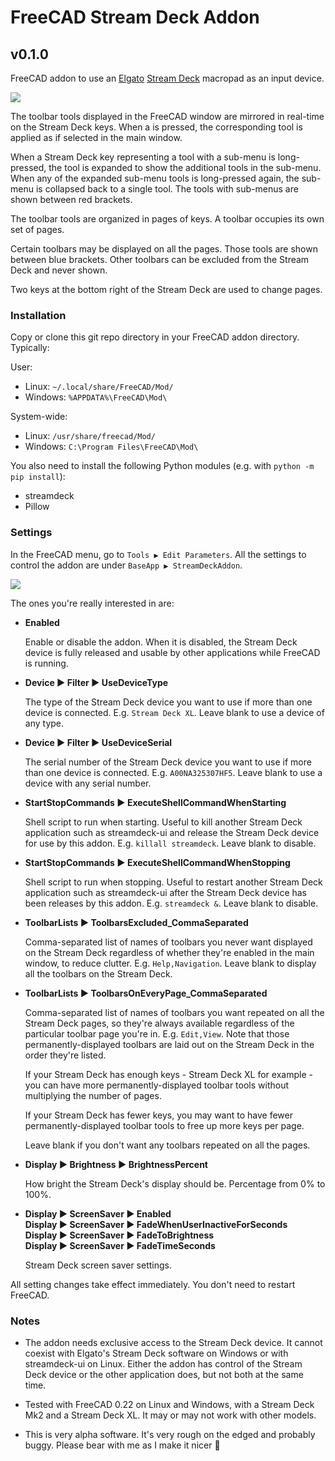 # FreeCAD Stream Deck Addon
## v0.1.0

FreeCAD addon to use an [Elgato](https://www.elgato.com) [Stream Deck](https://www.elgato.com/us/en/s/welcome-to-stream-deck) macropad as an input device.

![](https://github.com/Giraut/freecad_streamdeck_addon/assets/37288252/ddb8ef90-c9a4-4eaa-a3de-2d2e6a5f98d4)

The toolbar tools displayed in the FreeCAD window are mirrored in real-time on the Stream Deck keys. When a is pressed, the corresponding tool is applied as if selected in the main window.

When a Stream Deck key representing a tool with a sub-menu is long-pressed, the tool is expanded to show the additional tools in the sub-menu. When any of the expanded sub-menu tools is long-pressed again, the sub-menu is collapsed back to a single tool. The tools with sub-menus are shown between red brackets.

The toolbar tools are organized in pages of keys. A toolbar occupies its own set of pages.

Certain toolbars may be displayed on all the pages. Those tools are shown between blue brackets. Other toolbars can be excluded from the Stream Deck and never shown.

Two keys at the bottom right of the Stream Deck are used to change pages.



### Installation

Copy or clone this git repo directory in your FreeCAD addon directory. Typically:

User:
  - Linux:   `~/.local/share/FreeCAD/Mod/`
  - Windows: `%APPDATA%\FreeCAD\Mod\`

System-wide:
  - Linux:   `/usr/share/freecad/Mod/`
  - Windows: `C:\Program Files\FreeCAD\Mod\`

You also need to install the following Python modules (e.g. with `python -m pip install`):

- streamdeck
- Pillow



### Settings

In the FreeCAD menu, go to `Tools ▶ Edit Parameters`.  All the settings to control the addon are under `BaseApp ▶ StreamDeckAddon`.

![](https://github.com/Giraut/freecad_streamdeck_addon/assets/37288252/c79150aa-aa47-4d0d-b88d-5425a5a179c8)

The ones you're really interested in are:

- **Enabled**

  Enable or disable the addon. When it is disabled, the Stream Deck device is fully released and usable by other applications while FreeCAD is running.

- **Device ▶ Filter ▶ UseDeviceType**

  The type of the Stream Deck device you want to use if more than one device is connected. E.g. `Stream Deck XL`. Leave blank to use a device of any type.

- **Device ▶ Filter ▶ UseDeviceSerial**

  The serial number of the Stream Deck device you want to use if more than one device is connected. E.g. `A00NA325307HF5`. Leave blank to use a device with any serial number.

- **StartStopCommands ▶ ExecuteShellCommandWhenStarting**

  Shell script to run when starting. Useful to kill another Stream Deck application such as streamdeck-ui and release the Stream Deck device for use by this addon. E.g. `killall streamdeck`. Leave blank to disable.

- **StartStopCommands ▶ ExecuteShellCommandWhenStopping**

  Shell script to run when stopping. Useful to restart another Stream Deck application such as streamdeck-ui after the Stream Deck device has been releases by this addon. E.g. `streamdeck &`. Leave blank to disable.

- **ToolbarLists ▶ ToolbarsExcluded_CommaSeparated**

  Comma-separated list of names of toolbars you never want displayed on the Stream Deck regardless of whether they're enabled in the main window, to reduce clutter. E.g. `Help,Navigation`. Leave blank to display all the toolbars on the Stream Deck.

- **ToolbarLists ▶ ToolbarsOnEveryPage_CommaSeparated**

  Comma-separated list of names of toolbars you want repeated on all the Stream Deck pages, so they're always available regardless of the particular toolbar page you're in.  E.g. `Edit,View`.  Note that those permanently-displayed toolbars are laid out on the Stream Deck in the order they're listed.

  If your Stream Deck has enough keys - Stream Deck XL for example - you can have more permanently-displayed toolbar tools without multiplying the number of pages.

  If your Stream Deck has fewer keys, you may want to have fewer permanently-displayed toolbar tools to free up more keys per page.

  Leave blank if you don't want any toolbars repeated on all the pages.

- **Display ▶ Brightness ▶ BrightnessPercent**

  How bright the Stream Deck's display should be. Percentage from 0% to 100%.

- **Display ▶ ScreenSaver ▶ Enabled**  
**Display ▶ ScreenSaver ▶ FadeWhenUserInactiveForSeconds**  
**Display ▶ ScreenSaver ▶ FadeToBrightness**  
**Display ▶ ScreenSaver ▶ FadeTimeSeconds**  

  Stream Deck screen saver settings.

All setting changes take effect immediately. You don't need to restart FreeCAD.



### Notes

- The addon needs exclusive access to the Stream Deck device. It cannot coexist
  with Elgato's Stream Deck software on Windows or with streamdeck-ui on Linux.
  Either the addon has control of the Stream Deck device or the other
  application does, but not both at the same time.

- Tested with FreeCAD 0.22 on Linux and Windows, with a Stream Deck Mk2 and a
  Stream Deck XL. It may or may not work with other models.

- This is very alpha software. It's very rough on the edged and probably buggy.
  Please bear with me as I make it nicer 🙂
